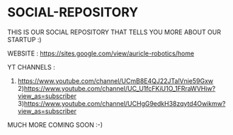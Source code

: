 # SOCIAL-REPOSITORY
THIS IS OUR SOCIAL REPOSITORY THAT TELLS YOU MORE ABOUT OUR STARTUP :)

WEBSITE : https://sites.google.com/view/auricle-robotics/home

YT CHANNELS : 
1) https://www.youtube.com/channel/UCmB8E4QJ22JTalVnie59Gxw
2)https://www.youtube.com/channel/UC_U1fcFKiU1O_1FRraWVHiw?view_as=subscriber
3)https://www.youtube.com/channel/UCHgG9edkH38zqytd4Owikmw?view_as=subscriber

MUCH MORE COMING SOON :-)
